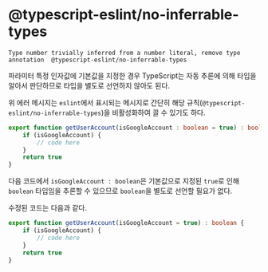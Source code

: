 # @typescript-eslint/no-inferrable-types
```shell
Type number trivially inferred from a number literal, remove type annotation  @typescript-eslint/no-inferrable-types
```
파라미터 특정 인자값에 기본값을 지정한 경우 TypeScript는 자동 추론에 의해 타입을 알아서 판단하므로 타입을 별도로 선언하지 않아도 된다.

위 에러 메시지는 `eslint`에서 표시되는 메시지로 간단히 해당 규칙(`@typescript-eslint/no-inferrable-types`)을 비활성화하여 끌 수 있기도 하다.

```typescript
export function getUserAccount(isGoogleAccount : boolean = true) : boolean {
    if (isGoogleAccount) {
        // code here
    }
    return true
}
```
다음 코드에서 `isGoogleAccount : boolean`은 기본값으로 지정된 `true`로 인해 `boolean` 타입임을 추론할 수 있으므로 `boolean`을 별도로 선언할 필요가 없다.

수정된 코드는 다음과 같다.

```typescript
export function getUserAccount(isGoogleAccount = true) : boolean {
    if (isGoogleAccount) {
        // code here
    }
    return true
}
```
